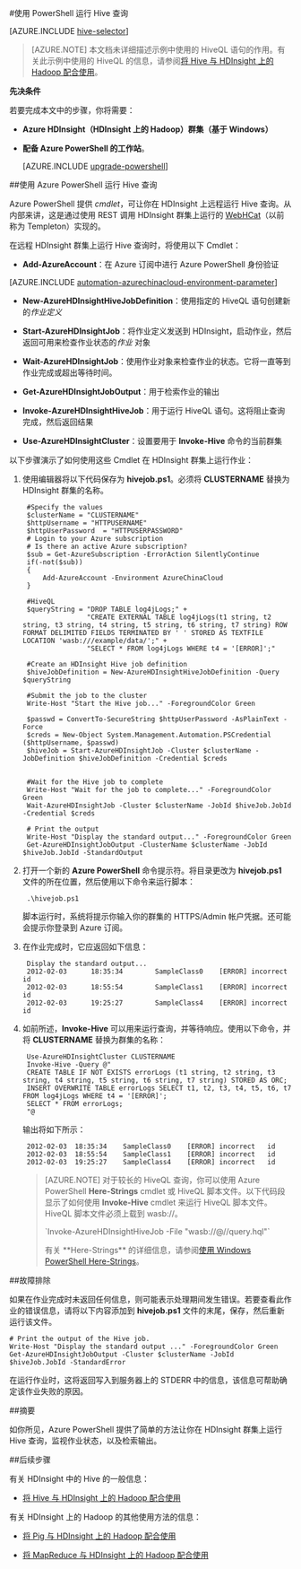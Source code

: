<properties
   pageTitle="在 HDInsight 中将 Hadoop Hive 与 PowerShell 配合使用 | Azure"
   description="使用 PowerShell 在 HDInsight 上的 Hadoop 中运行 Hive 查询。"
   services="hdinsight"
   documentationCenter=""
   authors="Blackmist"
   manager="paulettm"
   editor="cgronlun"
	tags="azure-portal"/>

<tags
	ms.service="hdinsight"
	ms.date="04/07/2016"
	wacn.date="05/24/2016"/>

#使用 PowerShell 运行 Hive 查询

[AZURE.INCLUDE [hive-selector](../includes/hdinsight-selector-use-hive.md)]

> [AZURE.NOTE] 本文档未详细描述示例中使用的 HiveQL 语句的作用。有关此示例中使用的 HiveQL 的信息，请参阅[将 Hive 与 HDInsight 上的 Hadoop 配合使用](/documentation/articles/hdinsight-use-hive/)。


**<a id="prereq"></a>先决条件**

若要完成本文中的步骤，你将需要：

- **Azure HDInsight（HDInsight 上的 Hadoop）群集（基于 Windows）** 
- **配备 Azure PowerShell 的工作站**。

    [AZURE.INCLUDE [upgrade-powershell](../includes/hdinsight-use-latest-powershell.md)]

##<a id="powershell"></a>使用 Azure PowerShell 运行 Hive 查询

Azure PowerShell 提供 *cmdlet*，可让你在 HDInsight 上远程运行 Hive 查询。从内部来讲，这是通过使用 REST 调用 HDInsight 群集上运行的 [WebHCat](https://cwiki.apache.org/confluence/display/Hive/WebHCat)（以前称为 Templeton）实现的。

在远程 HDInsight 群集上运行 Hive 查询时，将使用以下 Cmdlet：

* **Add-AzureAccount**：在 Azure 订阅中进行 Azure PowerShell 身份验证

[AZURE.INCLUDE [automation-azurechinacloud-environment-parameter](../includes/automation-azurechinacloud-environment-parameter.md)]

* **New-AzureHDInsightHiveJobDefinition**：使用指定的 HiveQL 语句创建新的*作业定义*

* **Start-AzureHDInsightJob**：将作业定义发送到 HDInsight，启动作业，然后返回可用来检查作业状态的*作业* 对象

* **Wait-AzureHDInsightJob**：使用作业对象来检查作业的状态。它将一直等到作业完成或超出等待时间。

* **Get-AzureHDInsightJobOutput**：用于检索作业的输出

* **Invoke-AzureHDInsightHiveJob**：用于运行 HiveQL 语句。这将阻止查询完成，然后返回结果

* **Use-AzureHDInsightCluster**：设置要用于 **Invoke-Hive** 命令的当前群集

以下步骤演示了如何使用这些 Cmdlet 在 HDInsight 群集上运行作业：

1. 使用编辑器将以下代码保存为 **hivejob.ps1**。必须将 **CLUSTERNAME** 替换为 HDInsight 群集的名称。

		#Specify the values
		$clusterName = "CLUSTERNAME"
		$httpUsername = "HTTPUSERNAME"
		$httpUserPassword  = "HTTPUSERPASSWORD"
		# Login to your Azure subscription
		# Is there an active Azure subscription?
		$sub = Get-AzureSubscription -ErrorAction SilentlyContinue
		if(-not($sub))
		{
		    Add-AzureAccount -Environment AzureChinaCloud
		}

		#HiveQL
		$queryString = "DROP TABLE log4jLogs;" +
				       "CREATE EXTERNAL TABLE log4jLogs(t1 string, t2 string, t3 string, t4 string, t5 string, t6 string, t7 string) ROW FORMAT DELIMITED FIELDS TERMINATED BY ' ' STORED AS TEXTFILE LOCATION 'wasb:///example/data/';" +
				       "SELECT * FROM log4jLogs WHERE t4 = '[ERROR]';"

		#Create an HDInsight Hive job definition
		$hiveJobDefinition = New-AzureHDInsightHiveJobDefinition -Query $queryString 

		#Submit the job to the cluster
		Write-Host "Start the Hive job..." -ForegroundColor Green

		$passwd = ConvertTo-SecureString $httpUserPassword -AsPlainText -Force
		$creds = New-Object System.Management.Automation.PSCredential ($httpUsername, $passwd)
		$hiveJob = Start-AzureHDInsightJob -Cluster $clusterName -JobDefinition $hiveJobDefinition -Credential $creds


		#Wait for the Hive job to complete
		Write-Host "Wait for the job to complete..." -ForegroundColor Green
		Wait-AzureHDInsightJob -Cluster $clusterName -JobId $hiveJob.JobId -Credential $creds

		# Print the output
		Write-Host "Display the standard output..." -ForegroundColor Green
		Get-AzureHDInsightJobOutput -ClusterName $clusterName -JobId $hiveJob.JobId -StandardOutput 

            
2. 打开一个新的 **Azure PowerShell** 命令提示符。将目录更改为 **hivejob.ps1** 文件的所在位置，然后使用以下命令来运行脚本：

		.\hivejob.ps1

    脚本运行时，系统将提示你输入你的群集的 HTTPS/Admin 帐户凭据。还可能会提示你登录到 Azure 订阅。
    
7. 在作业完成时，它应返回如下信息：

        Display the standard output...
        2012-02-03      18:35:34        SampleClass0    [ERROR] incorrect       id
        2012-02-03      18:55:54        SampleClass1    [ERROR] incorrect       id
        2012-02-03      19:25:27        SampleClass4    [ERROR] incorrect       id

4. 如前所述，**Invoke-Hive** 可以用来运行查询，并等待响应。使用以下命令，并将 **CLUSTERNAME** 替换为群集的名称：

        Use-AzureHDInsightCluster CLUSTERNAME
		Invoke-Hive -Query @"
		CREATE TABLE IF NOT EXISTS errorLogs (t1 string, t2 string, t3 string, t4 string, t5 string, t6 string, t7 string) STORED AS ORC;
        INSERT OVERWRITE TABLE errorLogs SELECT t1, t2, t3, t4, t5, t6, t7 FROM log4jLogs WHERE t4 = '[ERROR]';
        SELECT * FROM errorLogs;
        "@

	输出将如下所示：

		2012-02-03	18:35:34	SampleClass0	[ERROR]	incorrect	id
		2012-02-03	18:55:54	SampleClass1	[ERROR]	incorrect	id
		2012-02-03	19:25:27	SampleClass4	[ERROR]	incorrect	id

	> [AZURE.NOTE] 对于较长的 HiveQL 查询，你可以使用 Azure PowerShell **Here-Strings** cmdlet 或 HiveQL 脚本文件。以下代码段显示了如何使用 **Invoke-Hive** cmdlet 来运行 HiveQL 脚本文件。HiveQL 脚本文件必须上载到 wasb://。
	> <p>`Invoke-AzureHDInsightHiveJob -File "wasb://<ContainerName>@<StorageAccountName>/<Path>/query.hql"`
	> <p>有关 **Here-Strings** 的详细信息，请参阅<a href="http://technet.microsoft.com/zh-cn/library/ee692792.aspx" target="_blank">使用 Windows PowerShell Here-Strings</a>。

##<a id="troubleshooting"></a>故障排除

如果在作业完成时未返回任何信息，则可能表示处理期间发生错误。若要查看此作业的错误信息，请将以下内容添加到 **hivejob.ps1** 文件的末尾，保存，然后重新运行该文件。

	# Print the output of the Hive job.
	Write-Host "Display the standard output ..." -ForegroundColor Green
	Get-AzureHDInsightJobOutput -Cluster $clusterName -JobId $hiveJob.JobId -StandardError

在运行作业时，这将返回写入到服务器上的 STDERR 中的信息，该信息可帮助确定该作业失败的原因。

##<a id="summary"></a>摘要

如你所见，Azure PowerShell 提供了简单的方法让你在 HDInsight 群集上运行 Hive 查询，监视作业状态，以及检索输出。

##<a id="nextsteps"></a>后续步骤

有关 HDInsight 中的 Hive 的一般信息：

* [将 Hive 与 HDInsight 上的 Hadoop 配合使用](/documentation/articles/hdinsight-use-hive/)

有关 HDInsight 上的 Hadoop 的其他使用方法的信息：

* [将 Pig 与 HDInsight 上的 Hadoop 配合使用](/documentation/articles/hdinsight-use-pig/)

* [将 MapReduce 与 HDInsight 上的 Hadoop 配合使用](/documentation/articles/hdinsight-use-mapreduce/)

<!---HONumber=Mooncake_0215_2016-->